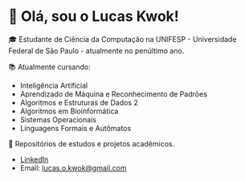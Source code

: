 # 👋 Olá, sou o Lucas Kwok!

🎓 Estudante de Ciência da Computação na UNIFESP - Universidade Federal de São Paulo - atualmente no penúltimo ano.

📚 Atualmente cursando:
- Inteligência Artificial
- Aprendizado de Máquina e Reconhecimento de Padrões
- Algoritmos e Estruturas de Dados 2
- Algoritmos em Bioinformática
- Sistemas Operacionais
- Linguagens Formais e Autômatos

📂 Repositórios de estudos e projetos acadêmicos.

- [LinkedIn](https://www.linkedin.com/in/lucas-kwok/)
- Email: lucas.o.kwok@gmail.com
